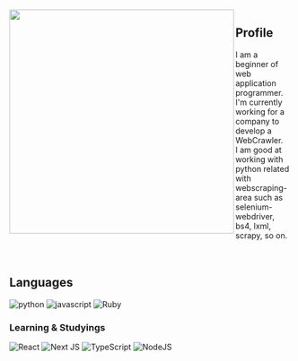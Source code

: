 
<a href="https://github.com/YutaHoshino414"><br/>
  <img align="left" src="https://github-readme-stats.vercel.app/api?username=YutaHoshino414&count_private=true&theme=react" width="400" />
</a>

## Profile
I am a beginner of web application programmer.<br/>
I'm currently working for a company to develop a WebCrawler.<br/>
I am good at working with python related with webscraping-area such as selenium-webdriver, bs4, lxml, scrapy, so on.
<br/><br/><br/>

## Languages
![python](https://img.shields.io/badge/-Python-ffee00.svg?logo=python&style=for-the-badge)
![javascript](https://img.shields.io/badge/-Javascript-141414.svg?logo=javascript&style=for-the-badge)
![Ruby](https://img.shields.io/badge/ruby-%23CC342D.svg?style=for-the-badge&logo=ruby&logoColor=white)

### Learning & Studyings
![React](https://img.shields.io/badge/react-%2320232a.svg?style=for-the-badge&logo=react&logoColor=%2361DAFB)
![Next JS](https://img.shields.io/badge/Next-black?style=for-the-badge&logo=next.js&logoColor=white)
![TypeScript](https://img.shields.io/badge/typescript-%23007ACC.svg?style=for-the-badge&logo=typescript&logoColor=white)
![NodeJS](https://img.shields.io/badge/node.js-6DA55F?style=for-the-badge&logo=node.js&logoColor=white)
